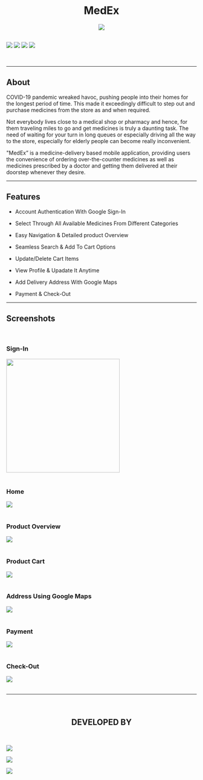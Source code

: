 <h1 align="center">MedEx</h1>

<div align="center">
<img align="center" src="assets\app.png"> 
</div>

<br>


[![](https://img.shields.io/badge/Made_with-Flutter-red?style=for-the-badge&logo=flutter)](https://flutter.dev/)
[![](https://img.shields.io/badge/Made_with-Google%20Maps%20Platform-red?style=for-the-badge&logo=google-maps)](https://developers.google.com/maps/documentation)
[![](https://img.shields.io/badge/Made_with-Firebase-red?style=for-the-badge&logo=firebase)](https://firebase.google.com/)
[![](https://img.shields.io/badge/Made_with-dart-red?style=for-the-badge&logo=dart)](https://dart.dev/)


</br>

</div>



---
<h2><strong>About</h2></strong>
<p>COVID-19 pandemic wreaked havoc, pushing people into their homes for the longest period of time. This made it exceedingly difficult to step out and purchase medicines from the store as and when required. </p>
<p>Not everybody lives close to a medical shop or pharmacy and hence, for them traveling miles to go and get medicines is truly a daunting task. The need of waiting for your turn in long queues or especially driving all the way to the store, especially for elderly people can become really inconvenient. </p>
<p>"MedEx” is a medicine-delivery based mobile application, providing users the convenience of ordering over-the-counter medicines as well as medicines prescribed by a doctor and getting them delivered at their doorstep whenever they desire.
</p>

---

<h2><strong>Features</h2></strong>

* Account Authentication With Google Sign-In

* Select Through All Available Medicines From Different Categories 

* Easy Navigation & Detailed product Overview

* Seamless Search & Add To Cart Options​

* Update/Delete Cart Items

* View Profile & Upadate It Anytime

* Add Delivery Address With Google Maps

* Payment & Check-Out


---

<h2><strong>Screenshots</strong></h2>
<br>
<div>
<h3>Sign-In</h3>
<img src="assets/signin.jpeg" height="300">
<br><br>
<h3>Home</h3>
<img src="assets/home.jpeg">
<br><br>
<h3>Product Overview</h3>
<img src="assets/product.jpeg">
<br><br>
<h3>Product Cart</h3>
<img src="assets/cart.jpeg">
<br><br>
<h3>Address Using Google Maps</h3>
<img src="assets/maps.jpeg">
<br><br>
<h3>Payment</h3>
<img src="assets/payment.jpeg">
<br><br>
<h3>Check-Out</h3>
<img src="assets/order.jpeg">
<br><br>
</div>

</div>



---



<br>
<h2 align="center"><b>DEVELOPED BY</b></h2><br>


[![](https://img.shields.io/badge/LinkedIn-Priyanka_Hotchandani-blue?style=for-the-badge&logo=linkedin)](https://www.linkedin.com/in/priyanka-hotchandani/)

[![](https://img.shields.io/badge/LinkedIn-Vaishnavi_Patil-blue?style=for-the-badge&logo=linkedin)](https://www.linkedin.com/in/vaishnavi-patil-79773a1a7/)

[![](https://img.shields.io/badge/LinkedIn-Krutika_Bhatt-blue?style=for-the-badge&logo=linkedin)](https://www.linkedin.com/in/krutika-bhatt-a790a5192/)
